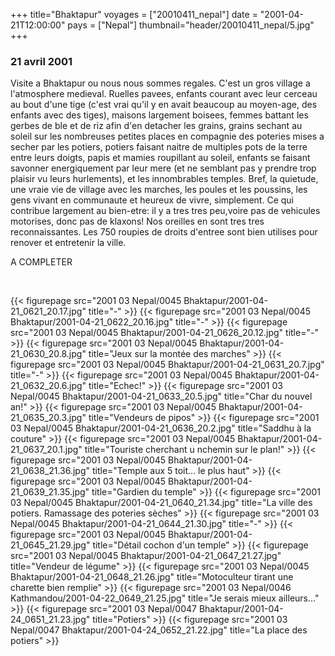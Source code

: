 +++
title="Bhaktapur"
voyages = ["20010411_nepal"]
date = "2001-04-21T12:00:00"
pays = ["Nepal"]
thumbnail="header/20010411_nepal/5.jpg"
+++
### 21 avril 2001

 Visite a Bhaktapur ou nous nous sommes regales. C'est un gros village a l'atmosphere 
medieval. Ruelles pavees, enfants courant avec leur cerceau au bout d'une tige 
(c'est vrai qu'il y en avait beaucoup au moyen-age, des enfants avec des tiges), 
maisons largement boisees, femmes battant les gerbes de ble et de riz afin d'en 
detacher les grains, grains sechant au soleil sur les nombreuses petites places 
en compagnie des poteries mises a secher par les potiers, potiers faisant naitre 
de multiples pots de la terre entre leurs doigts, papis et mamies roupillant 
au soleil, enfants se faisant savonner energiquement par leur mere (et ne semblant 
pas y prendre trop plaisir vu leurs hurlements), et les innombrables temples. 
Bref, la quietude, une vraie vie de village avec les marches, les poules et 
les poussins, les gens vivant en communaute et heureux de vivre, simplement. 
Ce qui contribue largement au bien-etre: il y a tres tres peu,voire pas de vehicules 
motorises, donc pas de klaxons! Nos oreilles en sont tres tres reconnaissantes. 
Les 750 roupies de droits d'entree sont bien utilises pour renover et entretenir 
la ville. 

A COMPLETER

&nbsp; 


<div id="TOTO">{{< figurepage src="2001 03 Nepal/0045 Bhaktapur/2001-04-21_0621_20.17.jpg" title="-"  >}}
{{< figurepage src="2001 03 Nepal/0045 Bhaktapur/2001-04-21_0622_20.16.jpg" title="-"  >}}
{{< figurepage src="2001 03 Nepal/0045 Bhaktapur/2001-04-21_0626_20.12.jpg" title="-"  >}}
{{< figurepage src="2001 03 Nepal/0045 Bhaktapur/2001-04-21_0630_20.8.jpg" title="Jeux sur la montée des marches"  >}}
{{< figurepage src="2001 03 Nepal/0045 Bhaktapur/2001-04-21_0631_20.7.jpg" title="-"  >}}
{{< figurepage src="2001 03 Nepal/0045 Bhaktapur/2001-04-21_0632_20.6.jpg" title="Echec!"  >}}
{{< figurepage src="2001 03 Nepal/0045 Bhaktapur/2001-04-21_0633_20.5.jpg" title="Char du nouvel an!"  >}}
{{< figurepage src="2001 03 Nepal/0045 Bhaktapur/2001-04-21_0635_20.3.jpg" title="Vendeurs de pipos"  >}}
{{< figurepage src="2001 03 Nepal/0045 Bhaktapur/2001-04-21_0636_20.2.jpg" title="Saddhu à la couture"  >}}
{{< figurepage src="2001 03 Nepal/0045 Bhaktapur/2001-04-21_0637_20.1.jpg" title="Touriste cherchant u nchemin sur le plan!"  >}}
{{< figurepage src="2001 03 Nepal/0045 Bhaktapur/2001-04-21_0638_21.36.jpg" title="Temple aux 5 toit... le plus haut"  >}}
{{< figurepage src="2001 03 Nepal/0045 Bhaktapur/2001-04-21_0639_21.35.jpg" title="Gardien du temple"  >}}
{{< figurepage src="2001 03 Nepal/0045 Bhaktapur/2001-04-21_0640_21.34.jpg" title="La ville des potiers. Ramassage des poteries sèches"  >}}
{{< figurepage src="2001 03 Nepal/0045 Bhaktapur/2001-04-21_0644_21.30.jpg" title="-"  >}}
{{< figurepage src="2001 03 Nepal/0045 Bhaktapur/2001-04-21_0645_21.29.jpg" title="Détail cochon d'un temple"  >}}
{{< figurepage src="2001 03 Nepal/0045 Bhaktapur/2001-04-21_0647_21.27.jpg" title="Vendeur de légume"  >}}
{{< figurepage src="2001 03 Nepal/0045 Bhaktapur/2001-04-21_0648_21.26.jpg" title="Motoculteur tirant une charette bien remplie"  >}}
{{< figurepage src="2001 03 Nepal/0046 Kathmandou/2001-04-22_0649_21.25.jpg" title="Je serais mieux ailleurs..."  >}}
{{< figurepage src="2001 03 Nepal/0047 Bhaktapur/2001-04-24_0651_21.23.jpg" title="Potiers"  >}}
{{< figurepage src="2001 03 Nepal/0047 Bhaktapur/2001-04-24_0652_21.22.jpg" title="La place des potiers"  >}}
</DIV>

